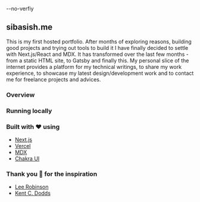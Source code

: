 --no-verfiy

## sibasish.me

This is my first hosted portfolio. After months of exploring reasons, building good projects and trying out tools to build it I have finally decided to settle with Next.js/React and MDX. It has transformed over the last few months - from a static HTML site, to Gatsby and finally this. My personal slice of the internet provides a platform for my technical writings, to share my work experience, to showcase my latest design/development work and to contact me for freelance projects and advices.

### Overview

### Running locally

### Built with :heart: using

- [Next.js](https://nextjs.org/)
- [Vercel](https://vercel.com/)
- [MDX](https://mdxjs.com/)
- [Chakra UI](https://chakra-ui.com/)

### Thank you :pray: for the inspiration

- [Lee Robinson](https://leerob.io/)
- [Kent C. Dodds](https://kentcdodds.com/)
